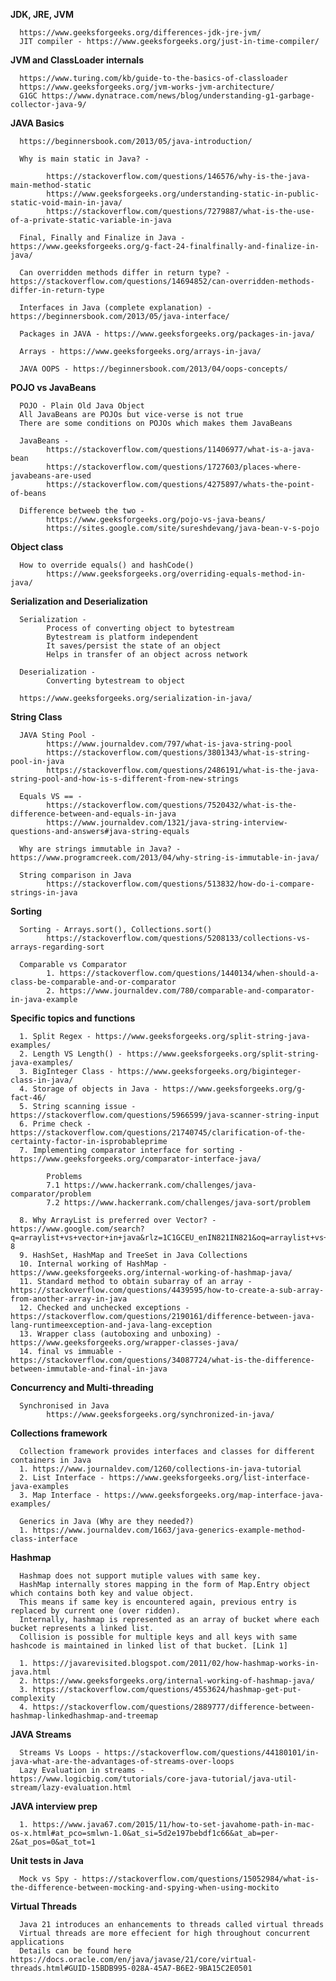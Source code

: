 
**JDK, JRE, JVM**

      https://www.geeksforgeeks.org/differences-jdk-jre-jvm/
      JIT compiler - https://www.geeksforgeeks.org/just-in-time-compiler/

**JVM and ClassLoader internals**

      https://www.turing.com/kb/guide-to-the-basics-of-classloader
      https://www.geeksforgeeks.org/jvm-works-jvm-architecture/
      G1GC https://www.dynatrace.com/news/blog/understanding-g1-garbage-collector-java-9/

**JAVA Basics**

      https://beginnersbook.com/2013/05/java-introduction/

      Why is main static in Java? - 
      
            https://stackoverflow.com/questions/146576/why-is-the-java-main-method-static
            https://www.geeksforgeeks.org/understanding-static-in-public-static-void-main-in-java/
            https://stackoverflow.com/questions/7279887/what-is-the-use-of-a-private-static-variable-in-java
            
      Final, Finally and Finalize in Java - https://www.geeksforgeeks.org/g-fact-24-finalfinally-and-finalize-in-java/
      
      Can overridden methods differ in return type? - https://stackoverflow.com/questions/14694852/can-overridden-methods-differ-in-return-type
      
      Interfaces in Java (complete explanation) - https://beginnersbook.com/2013/05/java-interface/      
      
      Packages in JAVA - https://www.geeksforgeeks.org/packages-in-java/

      Arrays - https://www.geeksforgeeks.org/arrays-in-java/
      
      JAVA OOPS - https://beginnersbook.com/2013/04/oops-concepts/
      

**POJO vs JavaBeans**
      
      POJO - Plain Old Java Object
      All JavaBeans are POJOs but vice-verse is not true
      There are some conditions on POJOs which makes them JavaBeans 
      
      JavaBeans -
            https://stackoverflow.com/questions/11406977/what-is-a-java-bean
            https://stackoverflow.com/questions/1727603/places-where-javabeans-are-used
            https://stackoverflow.com/questions/4275897/whats-the-point-of-beans
      
      Difference betweeb the two -
            https://www.geeksforgeeks.org/pojo-vs-java-beans/
            https://sites.google.com/site/sureshdevang/java-bean-v-s-pojo


**Object class**

      How to override equals() and hashCode()
            https://www.geeksforgeeks.org/overriding-equals-method-in-java/
            
**Serialization and Deserialization**

      Serialization - 
            Process of converting object to bytestream
            Bytestream is platform independent 
            It saves/persist the state of an object
            Helps in transfer of an object across network
            
      Deserialization -
            Converting bytestream to object
            
      https://www.geeksforgeeks.org/serialization-in-java/

**String Class**

      JAVA Sting Pool - 
            https://www.journaldev.com/797/what-is-java-string-pool
            https://stackoverflow.com/questions/3801343/what-is-string-pool-in-java
            https://stackoverflow.com/questions/2486191/what-is-the-java-string-pool-and-how-is-s-different-from-new-strings
            
      Equals VS == - 
            https://stackoverflow.com/questions/7520432/what-is-the-difference-between-and-equals-in-java
            https://www.journaldev.com/1321/java-string-interview-questions-and-answers#java-string-equals
            
      Why are strings immutable in Java? - https://www.programcreek.com/2013/04/why-string-is-immutable-in-java/      
      
      String comparison in Java
            https://stackoverflow.com/questions/513832/how-do-i-compare-strings-in-java


**Sorting**

      Sorting - Arrays.sort(), Collections.sort()
            https://stackoverflow.com/questions/5208133/collections-vs-arrays-regarding-sort
            
      Comparable vs Comparator
            1. https://stackoverflow.com/questions/1440134/when-should-a-class-be-comparable-and-or-comparator
            2. https://www.journaldev.com/780/comparable-and-comparator-in-java-example

**Specific topics and functions**

      1. Split Regex - https://www.geeksforgeeks.org/split-string-java-examples/
      2. Length VS Length() - https://www.geeksforgeeks.org/split-string-java-examples/
      3. BigInteger Class - https://www.geeksforgeeks.org/biginteger-class-in-java/
      4. Storage of objects in Java - https://www.geeksforgeeks.org/g-fact-46/
      5. String scanning issue - https://stackoverflow.com/questions/5966599/java-scanner-string-input
      6. Prime check - https://stackoverflow.com/questions/21740745/clarification-of-the-certainty-factor-in-isprobableprime
      7. Implementing comparator interface for sorting - https://www.geeksforgeeks.org/comparator-interface-java/
      
            Problems
            7.1 https://www.hackerrank.com/challenges/java-comparator/problem
            7.2 https://www.hackerrank.com/challenges/java-sort/problem
      
      8. Why ArrayList is preferred over Vector? - https://www.google.com/search?q=arraylist+vs+vector+in+java&rlz=1C1GCEU_enIN821IN821&oq=arraylist+vs+vector+&aqs=chrome.1.69i57j0l5.7145j0j7&sourceid=chrome&ie=UTF-8
      9. HashSet, HashMap and TreeSet in Java Collections
      10. Internal working of HashMap - https://www.geeksforgeeks.org/internal-working-of-hashmap-java/
      11. Standard method to obtain subarray of an array - https://stackoverflow.com/questions/4439595/how-to-create-a-sub-array-from-another-array-in-java
      12. Checked and unchecked exceptions - https://stackoverflow.com/questions/2190161/difference-between-java-lang-runtimeexception-and-java-lang-exception
      13. Wrapper class (autoboxing and unboxing) - https://www.geeksforgeeks.org/wrapper-classes-java/
      14. final vs immuable - https://stackoverflow.com/questions/34087724/what-is-the-difference-between-immutable-and-final-in-java

**Concurrency and Multi-threading**

      Synchronised in Java
            https://www.geeksforgeeks.org/synchronized-in-java/
      

**Collections framework**
      
      Collection framework provides interfaces and classes for different containers in Java
      1. https://www.journaldev.com/1260/collections-in-java-tutorial
      2. List Interface - https://www.geeksforgeeks.org/list-interface-java-examples
      3. Map Interface - https://www.geeksforgeeks.org/map-interface-java-examples/
      
      Generics in Java (Why are they needed?)
      1. https://www.journaldev.com/1663/java-generics-example-method-class-interface

**Hashmap**

      Hashmap does not support mutiple values with same key. 
      HashMap internally stores mapping in the form of Map.Entry object which contains both key and value object.
      This means if same key is encountered again, previous entry is replaced by current one (over ridden).
      Internally, hashmap is represented as an array of bucket where each bucket represents a linked list.
      Collision is possible for multiple keys and all keys with same hashcode is maintained in linked list of that bucket. [Link 1]
      
      1. https://javarevisited.blogspot.com/2011/02/how-hashmap-works-in-java.html
      2. https://www.geeksforgeeks.org/internal-working-of-hashmap-java/
      3. https://stackoverflow.com/questions/4553624/hashmap-get-put-complexity
      4. https://stackoverflow.com/questions/2889777/difference-between-hashmap-linkedhashmap-and-treemap
      
**JAVA Streams**

      Streams Vs Loops - https://stackoverflow.com/questions/44180101/in-java-what-are-the-advantages-of-streams-over-loops
      Lazy Evaluation in streams - https://www.logicbig.com/tutorials/core-java-tutorial/java-util-stream/lazy-evaluation.html
      
**JAVA interview prep**

      1. https://www.java67.com/2015/11/how-to-set-javahome-path-in-mac-os-x.html#at_pco=smlwn-1.0&at_si=5d2e197bebdf1c66&at_ab=per-2&at_pos=0&at_tot=1
      
**Unit tests in Java**

      Mock vs Spy - https://stackoverflow.com/questions/15052984/what-is-the-difference-between-mocking-and-spying-when-using-mockito

**Virtual Threads**

      Java 21 introduces an enhancements to threads called virtual threads 
      Virtual threads are more effecient for high throughout concurrent applications
      Details can be found here https://docs.oracle.com/en/java/javase/21/core/virtual-threads.html#GUID-15BDB995-028A-45A7-B6E2-9BA15C2E0501 
